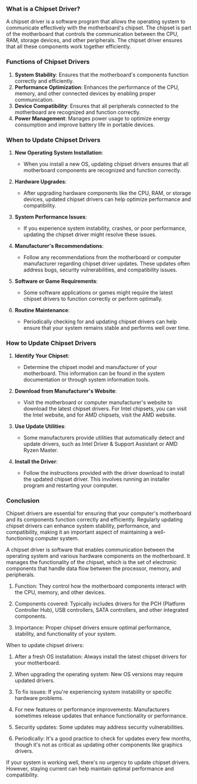 ### What is a Chipset Driver?

A chipset driver is a software program that allows the operating system to communicate effectively with the motherboard's chipset. The chipset is part of the motherboard that controls the communication between the CPU, RAM, storage devices, and other peripherals. The chipset driver ensures that all these components work together efficiently.

### Functions of Chipset Drivers

1. **System Stability**: Ensures that the motherboard's components function correctly and efficiently.
2. **Performance Optimization**: Enhances the performance of the CPU, memory, and other connected devices by enabling proper communication.
3. **Device Compatibility**: Ensures that all peripherals connected to the motherboard are recognized and function correctly.
4. **Power Management**: Manages power usage to optimize energy consumption and improve battery life in portable devices.

### When to Update Chipset Drivers

1. **New Operating System Installation**:
   - When you install a new OS, updating chipset drivers ensures that all motherboard components are recognized and function correctly.

2. **Hardware Upgrades**:
   - After upgrading hardware components like the CPU, RAM, or storage devices, updated chipset drivers can help optimize performance and compatibility.

3. **System Performance Issues**:
   - If you experience system instability, crashes, or poor performance, updating the chipset driver might resolve these issues.

4. **Manufacturer's Recommendations**:
   - Follow any recommendations from the motherboard or computer manufacturer regarding chipset driver updates. These updates often address bugs, security vulnerabilities, and compatibility issues.

5. **Software or Game Requirements**:
   - Some software applications or games might require the latest chipset drivers to function correctly or perform optimally.

6. **Routine Maintenance**:
   - Periodically checking for and updating chipset drivers can help ensure that your system remains stable and performs well over time.

### How to Update Chipset Drivers

1. **Identify Your Chipset**:
   - Determine the chipset model and manufacturer of your motherboard. This information can be found in the system documentation or through system information tools.

2. **Download from Manufacturer's Website**:
   - Visit the motherboard or computer manufacturer's website to download the latest chipset drivers. For Intel chipsets, you can visit the Intel website, and for AMD chipsets, visit the AMD website.

3. **Use Update Utilities**:
   - Some manufacturers provide utilities that automatically detect and update drivers, such as Intel Driver & Support Assistant or AMD Ryzen Master.

4. **Install the Driver**:
   - Follow the instructions provided with the driver download to install the updated chipset driver. This  involves running an installer program and restarting your computer.

### Conclusion

Chipset drivers are essential for ensuring that your computer's motherboard and its components function correctly and efficiently. Regularly updating chipset drivers can enhance system stability, performance, and compatibility, making it an important aspect of maintaining a well-functioning computer system.

A chipset driver is software that enables communication between the operating system and various hardware components on the motherboard. It manages the functionality of the chipset, which is the set of electronic components that handle data flow between the processor, memory, and peripherals.

1. Function: They control how the motherboard components interact with the CPU, memory, and other devices.

2. Components covered: Typically includes drivers for the PCH (Platform Controller Hub), USB controllers, SATA controllers, and other integrated components.

3. Importance: Proper chipset drivers ensure optimal performance, stability, and functionality of your system.

When to update chipset drivers:

1. After a fresh OS installation: Always install the latest chipset drivers for your motherboard.

2. When upgrading the operating system: New OS versions may require updated drivers.

3. To fix issues: If you're experiencing system instability or specific hardware problems.

4. For new features or performance improvements: Manufacturers sometimes release updates that enhance functionality or performance.

5. Security updates: Some updates may address security vulnerabilities.

6. Periodically: It's a good practice to check for updates every few months, though it's not as critical as updating other components like graphics drivers.

If your system is working well, there's no urgency to update chipset drivers. However, staying current can help maintain optimal performance and compatibility.
